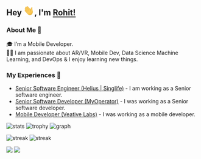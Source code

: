 ## Hey <img src="./images/Hi.gif" width="28px">, I'm [Rohit!](https://nnrohu.github.io)
<!--
### connect with me
<a href="https://www.linkedin.com/in/nnrohu/" target="_blank">
  <img align="left" width="24px" src="https://cdn.jsdelivr.net/npm/simple-icons@v3/icons/linkedin.svg"  />
</a>
<a href="https://twitter.com/nnrohu" target="_blank">
  <img align="left" width="26px" src="https://cdn.jsdelivr.net/npm/simple-icons@v3/icons/twitter.svg" />
</a>
<a href="mailto:nnrohu@gmail.com" target="_blank">
  <img align="left" width="26px" src="https://cdn.jsdelivr.net/npm/simple-icons@v3/icons/gmail.svg" />
</a>

<br />
-->
### About Me 🚀

🎓 I’m a Mobile Developer. </br>
👨‍💻  I am passionate about AR/VR, Mobile Dev, Data Science Machine Learning, and DevOps & I enjoy learning new things. </br>

### My Experiences 🙌

- [Senior Software Engineer (Helius | Singlife)](https://www.helius-tech.com/) - I am working as a Senior software engineer.
- [Senior Software Developer (MyOperator)](https://myoperator.com/) - I was working as a Senior software developer.
- [Mobile Developer (Veative Labs)](https://www.veative.com/) - I was working as a mobile developer.

![stats](https://github-readme-stats.vercel.app/api?username=nnrohu&title_color=3498db&text_color=2ecc71&icon_color=3498db&bg_color=00000000&hide_border=true&show_icons=true&include_all_commits=true&count_private=true&disable_animations=false)
![trophy](https://github-profile-trophy.vercel.app/?username=nnrohu&no-bg=true&no-frame=true&column=4&theme=algolia)
![graph](https://github-readme-activity-graph.vercel.app/graph?username=nnrohu&bg_color=0000000&color=2980b9&line=2980b9&point=27ae60&area_color=2980b9&area=true&hide_border=true)

![streak](https://github-contributor-stats.vercel.app/api?username=nnrohu&title_color=3498db&text_color=2ecc71&icon_color=3498db&bg_color=00000000&hide_border=true&show_icons=true&include_all_commits=true&count_private=true&disable_animations=true)
![streak](https://streak-stats.demolab.com/?user=nnrohu&hide_border=true&background=00000000&border=2980b9&stroke=2980b9&ring=27ae60&fire=27ae60&currStreakNum=2980b9&sideNums=2980b9&currStreakLabel=2980b9&sideLabels=2980b9&dates=2980b9)

![](https://komarev.com/ghpvc/?username=nnrohu&style=flat-square&label=Views)
![](https://badges.pufler.dev/visits/char-al/nnrohu?color=black&logo=github&style=flat-square)
